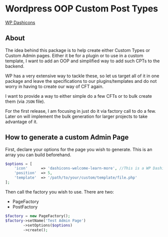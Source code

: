 Wordpress OOP Custom Post Types
====================================

[WP Dashicons](https://developer.wordpress.org/resource/dashicons/#admin-media)

## About
The idea behind this package is to help create either Custom Types or Custom Admin pages.
Either it be for a plugin or to use in a custom template, I want to add an OOP and simplified way to add
such CPTs to the backend.

WP has a very extensive way to tackle these, so let us target all of it in one package and leave the specifications
to our plugins/templates and do not worry in having to create our way of CFT again.

I want to provide a way to either simple do a few CFTs or to bulk create them (via `JSON` file).


For the first release, I am focusing in just do it via factory call to do a few.
Later on will implement the bulk generation for larger projects to take advantage of it.


## How to generate a custom Admin Page

First, declare your options for the page you wish to generate.
This is an array you can build beforehand.

```php
$options = [
    'icon'      => 'dashicons-welcome-learn-more', //This is a WP Dashicon
    'position'  => 5,
    'template'  => '/path/to/your/custom/template/file.php'
];
```

Then call the factory you wish to use. There are two:
* PageFactory
* PostFactory

```php
$factory = new PageFactory();
$factory->setName('Test Admin Page')
        ->setOptions($options)
        ->create();
```